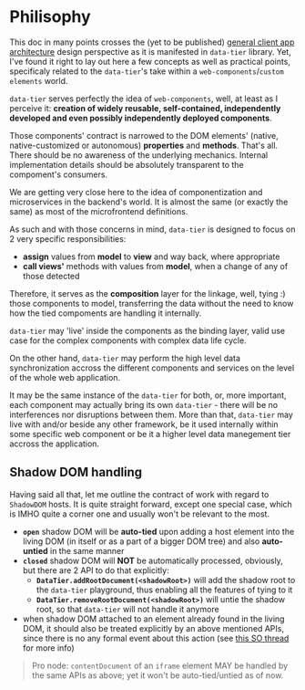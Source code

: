 # Philisophy

This doc in many points crosses the (yet to be published) [general client app architecture](./docs/client-app-architecture.md) design perspective as it is manifested in `data-tier` library. Yet, I've found it right to lay out here a few concepts as well as practical points, specificaly related to the `data-tier`'s take within a `web-components`/`custom elements` world.

`data-tier` serves perfectly the idea of `web-components`, well, at least as I perceive it: __creation of widely reusable, self-contained, independently developed and even possibly independently deployed components__.

Those components' contract is narrowed to the DOM elements' (native, native-customized or autonomous) __properties__ and __methods__. That's all. There should be no awareness of the underlying mechanics. Internal implementation details should be absolutely transparent to the compoment's consumers.

We are getting very close here to the idea of componentization and microservices in the backend's world. It is almost the same (or exactly the same) as most of the microfrontend definitions.

As such and with those concerns in mind, `data-tier` is designed to focus on 2 very specific responsibilities:
* __assign__ values from __model__ to __view__ and way back, where appropriate
* __call views'__ methods with values from __model__, when a change of any of those detected

Therefore, it serves as the __composition__ layer for the linkage, well, tying :) those components to model, transferring the data without the need to know how the tied compoments are handling it internally.

`data-tier` may 'live' inside the components as the binding layer, valid use case for the complex components with complex data life cycle.

On the other hand, `data-tier` may perform the high level data synchronization accross the different components and services on the level of the whole web application.

It may be the same instance of the `data-tier` for both, or, more important, each component may actually bring its own `data-tier` - there will be no interferences nor disruptions between them.
More than that, `data-tier` may live with and/or beside any other framework, be it used internally within some specific web component or be it a higher level data manegement tier accross the application.

## Shadow DOM handling

Having said all that, let me outline the contract of work with regard to `ShadowDOM` hosts.
It is quite straight forward, except one special case, which is IMHO quite a corner one and usually won't be relevant to the most.

- __`open`__ shadow DOM will be __auto-tied__ upon adding a host element into the living DOM (in itself or as a part of a bigger DOM tree) and also __auto-untied__ in the same manner
- __`closed`__ shadow DOM will __NOT__ be automatically processed, obviously, but there are 2 API to do that explicitly:
  - __`DataTier.addRootDocument(<shadowRoot>)`__ will add the shadow root to the `data-tier` playground, thus enabling all the features of tying to it
  - __`DataTier.removeRootDocument(<shadowRoot>)`__ will untie the shadow root, so that `data-tier` will not handle it anymore
- when shadow DOM attached to an element already found in the living DOM, it should also be treated explicitly by an above mentioned APIs, since there is no any formal event about this action (see [this SO thread](https://stackoverflow.com/questions/43217178/detect-attachshadow-event) for more info)

> Pro node: `contentDocument` of an `iframe` element MAY be handled by the same APIs as above; yet it won't be auto-tied/untied as of now.